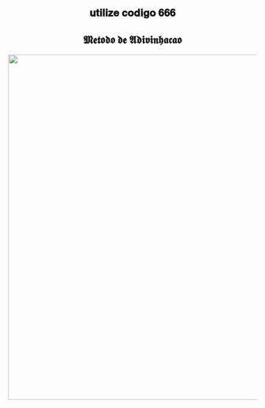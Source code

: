 <span align="center">

 
  
  ## 𝐮𝐭𝐢𝐥𝐢𝐳𝐞 𝐜𝐨𝐝𝐢𝐠𝐨 𝟔𝟔𝟔

</span>
<span align="center">

## 𝕸𝖊𝖙𝖔𝖉𝖔 𝖉𝖊 𝕬𝖉𝖎𝖛𝖎𝖓𝖍𝖆𝖈𝖆𝖔

</span>

<div align="center">

<img
src="https://github.com/user-attachments/assets/5baaec64-ba73-48df-961d-9c2399b9a79b"
width="700px" />
</div>

